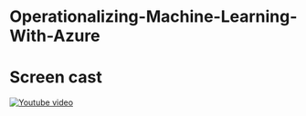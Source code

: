 # Operationalizing-Machine-Learning-With-Azure


# Screen cast

[![Youtube video](https://img.youtube.com/vi/-51AFtFoShg/0.jpg)](https://www.youtube.com/watch?v=-51AFtFoShg)


